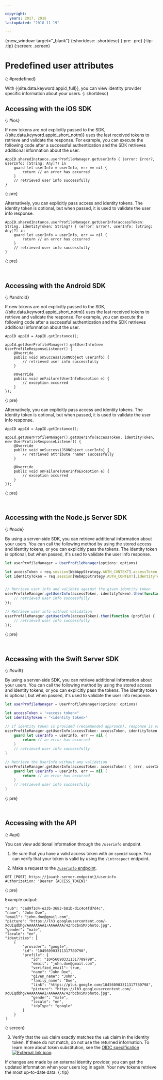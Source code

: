 ```yaml
---

copyright:
  years: 2017, 2018
lastupdated: "2018-11-19"

---
```


{:new_window: target="_blank"}
{:shortdesc: .shortdesc}
{:pre: .pre}
{:tip: .tip}
{:screen: .screen}

# Predefined user attributes
{: #predefined}

With {{site.data.keyword.appid_full}}, you can view identity provider specific information about your users.
{: shortdesc}


## Accessing with the iOS SDK
{: #ios}

If new tokens are not explicitly passed to the SDK, {{site.data.keyword.appid_short_notm}} uses the last received tokens to retrieve and validate the response. For example, you can execute the following code after a successful authentication and the SDK retrieves additional information about the user.

```
AppID.sharedInstance.userProfileManager.getUserInfo { (error: Error?, userInfo: [String: Any]?) in
	guard let userInfo = userInfo, err == nil {
		return // an error has occurred
	}
	// retrieved user info successfully
}

```
{: pre}

Alternatively, you can explicitly pass access and identity tokens. The identity token is optional, but when passed, it is used to validate the user info response.

```
AppID.sharedInstance.userProfileManager.getUserInfo(accessToken: String, identityToken: String?) { (error: Error?, userInfo: [String: Any]?) in
	guard let userInfo = userInfo, err == nil {
		return // an error has occurred
	}
	// retrieved user info successfully
}
```
{: pre}

</br>

## Accessing with the Android SDK
{: #android}

If new tokens are not explicitly passed to the SDK, {{site.data.keyword.appid_short_notm}} uses the last received tokens to retrieve and validate the response. For example, you can execute the following code after a successful authentication and the SDK retrieves additional information about the user.

```
AppID appId = AppID.getInstance();

appId.getUserProfileManager().getUserInfo(new UserProfileResponseListener() {
	@Override
	public void onSuccess(JSONObject userInfo) {
		// retrieved user info successfully
	}

	@Override
	public void onFailure(UserInfoException e) {
		// exception occurred
	}
});
```
{: pre}

Alternatively, you can explicitly pass access and identity tokens. The identity token is optional, but when passed, it is used to validate the user info response.

```
AppID appId = AppID.getInstance();

appId.getUserProfileManager().getUserInfo(accessToken, identityToken, new UserProfileResponseListener() {
	@Override
	public void onSuccess(JSONObject userInfo) {
		// retrieved attribute "name" successfully
	}

	@Override
	public void onFailure(UserInfoException e) {
		// exception occurred
	}
});
```
{: pre}

</br>

## Accessing with the Node.js Server SDK
{: #node}


By using a server-side SDK, you can retrieve additional information about your users. You can call the following method by using the stored access and identity tokens, or you can explicitly pass the tokens. The identity token is optional, but when passed, it's used to validate the user info response.


```javascript
let userProfileManager = UserProfileManager(options: options)

let accessToken = req.session[WebAppStrategy.AUTH_CONTEXT].accessToken;
let identityToken = req.session[WebAppStrategy.AUTH_CONTEXT].identityToken;


// Retrieve user info and validate against the given identity token
userProfileManager.getUserInfo(accessToken, identityToken).then(function (profile) {
	// retrieved user info successfully
});

// Retrieve user info without validation
userProfileManager.getUserInfo(accessToken).then(function (profile) {
	// retrieved user info successfully
});
```
{: pre}

</br>

## Accessing with the Swift Server SDK
{: #swift}

By using a server-side SDK, you can retrieve additional information about your users. You can call the following method by using the stored access and identity tokens, or you can explicitly pass the tokens. The identity token is optional, but when passed, it's used to validate the user info response.


```swift
let userProfileManager = UserProfileManager(options: options)

let accessToken = "<access token>"
let identityToken = "<identity token>"

// If identity token is provided (recommended approach), response is validated against the identity token
userProfileManager.getUserInfo(accessToken: accessToken, identityToken: identityToken) { (err, userInfo) in
	guard let userInfo = userInfo, err == nil {
		return // an error has occurred
	}
	// retrieved user info successfully
}

// Retrieve the UserInfo without any validation
userProfileManager.getUserInfo(accessToken: accessToken) { (err, userInfo) in
	guard let userInfo = userInfo, err == nil {
		return // an error has occurred
	}
	// retrieved user info successfully
}
```
{: pre}

</br>

## Accessing with the API
{: #api}

You can view additional information through the `/userinfo` endpoint.

1. Be sure that you have a valid access token with an `openid` scope. You can verify that your token is valid by using the `/introspect` endpoint.

2. Make a request to the [`/userinfo` endpoint](https://appid-oauth.ng.bluemix.net/swagger-ui/#!/Authorization_Server_V3/userInfo).
  ```
  GET [POST] https://{oauth-server-endpoint}/userinfo
  Authorization: 'Bearer {ACCESS_TOKEN}'
  ```
  {: pre}

  Example output:
  ```
  "sub": "cad9f1d4-e23b-3683-b81b-d1c4c4fd7d4c",
  "name": "John Doe",
  "email": "john.doe@gmail.com",
  "picture": "https://lh3.googleusercontent.com/-XdUIqdbhg/AAAAAAAAI/AAAAAAA/42rbcbv5M/photo.jpg",
  "gender": "male",
  "locale": "en",
  "identities": [
      {
          "provider": "google",
          "id": "104560903311317789798",
          "profile": {
              "id": "104560903311317789798",
              "email": "john.doe@gmail.com",
              "verified_email": true,
              "name": "John Doe",
              "given_name": "John",
              "family_name": "Doe",
              "link": "https://plus.google.com/104560903311317789798",
              "picture": "https://lh3.googleusercontent.com/-XdUIqdbhg/AAAAAAAAI/AAAAAAA/42rbcbv5M/photo.jpg",
              "gender": "male",
              "locale": "en",
              "idpType": "google"
          }
      }
  ]
  ```
  {: screen}

3. Verify that the `sub` claim exactly matches the `sub` claim in the identity token. If these do not match, do not use the returned information. To learn more about token substitution, see the <a href="http://openid.net/specs/openid-connect-core-1_0.html#TokenSubstitution" target="__blank">OIDC specification <img src="../../icons/launch-glyph.svg" alt="External link icon"></a>.

If changes are made by an external identity provider, you can get the updated information when your users log in again. Your new tokens retrieve the most up-to-date data.
{: tip}
